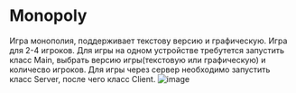# Monopoly
Игра монополия, поддерживает текстову версию и графическую. Игра для 2-4 игроков.
Для игры на одном устройстве требутется запустить класс Main, выбрать версию игры(текстовую или графическую) и количесво игроков.
Для игры через сервер необходимо запустить класс Server, после чего класс Client.
![image](https://user-images.githubusercontent.com/55750592/224913320-2db8d979-d686-4af0-8ab1-ffb1e992e158.png)
